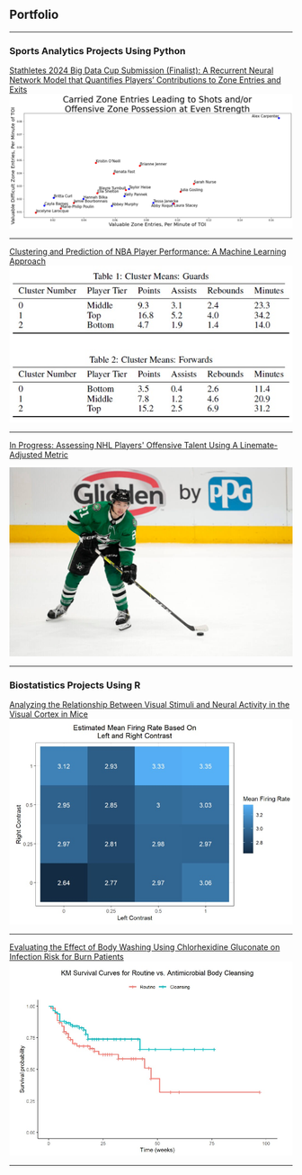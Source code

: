 ## Portfolio

---

### Sports Analytics Projects Using Python

[Stathletes 2024 Big Data Cup Submission (Finalist): A Recurrent Neural Network Model that Quantifies Players’ Contributions to Zone Entries and Exits](/pdf/big_data_cup_paper.pdf)
<img src="images/zone_entry_chart.png?raw=true"/>

---

[Clustering and Prediction of NBA Player Performance: A Machine Learning Approach](/pdf/nba_prediction_project.pdf)
<img src="images/nba_thumbnail.jpg?raw=true"/>

---

[In Progress: Assessing NHL Players' Offensive Talent Using A Linemate-Adjusted Metric](/pdf/nhl_project_summary.pdf)

<img src="images/jason_robertson.jpg?raw=true"/>

---

### Biostatistics Projects Using R

[Analyzing the Relationship Between Visual Stimuli and Neural Activity in the Visual Cortex in Mice](/html/neural_activity_in_mice_project.html)
<img src="images/neurons_thumbnail.jpg?raw=true"/>

---

[Evaluating the Effect of Body Washing Using Chlorhexidine
Gluconate on Infection Risk for Burn Patients](/pdf/survival_analysis_burn_patients_project.pdf)
<img src="images/survival_thumbnail.jpg?raw=true"/>

---
<p style="font-size:11px"></p>
<!-- Remove above link if you don't want to attibute -->
